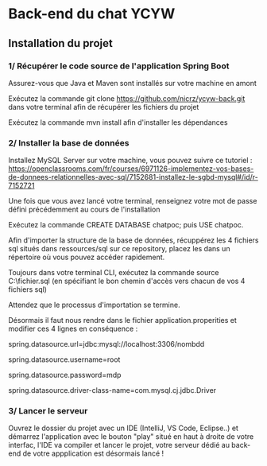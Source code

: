# Back-end du chat YCYW


## Installation du projet


### 1/ Récupérer le code source de l'application Spring Boot

Assurez-vous que Java et Maven sont installés sur votre machine en amont

Exécutez la commande  git clone https://github.com/nicrz/ycyw-back.git dans votre terminal afin de récupérer les fichiers du projet

Exécutez la commande mvn install afin d'installer les dépendances


### 2/ Installer la base de données

Installez MySQL Server sur votre machine, vous pouvez suivre ce tutoriel : https://openclassrooms.com/fr/courses/6971126-implementez-vos-bases-de-donnees-relationnelles-avec-sql/7152681-installez-le-sgbd-mysql#/id/r-7152721

Une fois que vous avez lancé votre terminal, renseignez votre mot de passe défini précédemment au cours de l'installation

Exécutez la commande CREATE DATABASE chatpoc; puis USE chatpoc.

Afin d'importer la structure de la base de données, récuppérez les 4 fichiers sql situés dans ressources/sql sur ce repository, placez les dans un répertoire où vous pouvez accéder rapidement.

Toujours dans votre terminal CLI, exécutez la commande source C:\fichier.sql (en spécifiant le bon chemin d'accès vers chacun de vos 4 fichiers sql)

Attendez que le processus d'importation se termine.

Désormais il faut nous rendre dans le fichier application.properities et modifier ces 4 lignes en conséquence :

spring.datasource.url=jdbc:mysql://localhost:3306/nombdd

spring.datasource.username=root

spring.datasource.password=mdp

spring.datasource.driver-class-name=com.mysql.cj.jdbc.Driver

### 3/ Lancer le serveur

Ouvrez le dossier du projet avec un IDE (IntelliJ, VS Code, Eclipse..) et démarrez l'application avec le bouton "play" situé en haut à droite de votre interfac, l'IDE va compiler et lancer le projet, votre serveur dédié au back-end de votre appplication est désormais lancé !
